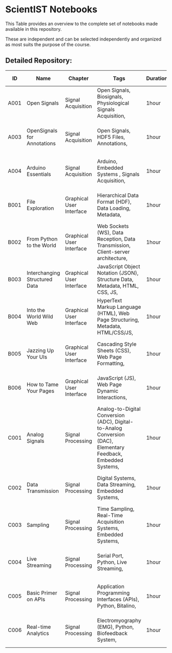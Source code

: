 # ScientIST Notebooks 
 This Table provides an overview to the complete set of notebooks made available in this repository. 
 
 These are independent and can be selected independently and organized as most suits the purpose of the course.  

 ## Detailed Repository:  
ID | Name | Chapter | Tags | Duration | Authors | Last update 
--- | --- | --- | --- | --- | --- | --- 
A001 |  Open Signals | Signal Acquisition | Open Signals, Biosignals, Physiological Signals Acquisition,|1hour|Prof. Hugo Silva, Joana Pinto|2020-09-28|
A003 |  OpenSignals for Annotations | Signal Acquisition | Open Signals, HDF5 Files, Annotations,|1hour|Prof. Hugo Silva, Joana Pinto|2020-09-28|
A004 |  Arduino Essentials | Signal Acquisition | Arduino, Embedded Systems , Signals Acquisition,|1hour|Prof. Hugo Silva, Joana Pinto|2020-09-28|
B001 |  File Exploration | Graphical User Interface | Hierarchical Data Format (HDF), Data Loading, Metadata,|1hour|Prof. Hugo Silva, Joana Pinto|2020-09-28|
B002 |  From Python to the World | Graphical User Interface | Web Sockets (WS), Data Reception, Data Transmission, Client-server architecture,|1hour|Prof. Hugo Silva, Joana Pinto|2020-09-28|
B003 |  Interchanging Structured Data | Graphical User Interface | JavaScript Object Notation (JSON), Structure Data, Metadata, HTML, CSS, JS,|1hour|Prof. Hugo Silva, Joana Pinto|2020-09-28|
B004 |  Into the World Wild Web | Graphical User Interface | HyperText Markup Language (HTML), Web Page Structuring, Metadata, HTML/CSS/JS,|1hour|Prof. Hugo Silva, Joana Pinto|2020-09-28|
B005 |  Jazzing Up Your UIs  | Graphical User Interface | Cascading Style Sheets (CSS), Web Page Formatting,|1hour|Prof. Hugo Silva, Joana Pinto|2020-09-28|
B006 |  How to Tame Your Pages | Graphical User Interface | JavaScript (JS), Web Page Dynamic Interactions,|1hour|Prof. Hugo Silva, Joana Pinto|2020-09-28|
C001 |  Analog Signals | Signal Processing | Analog-to-Digital Conversion (ADC), Digital-to-Analog Conversion (DAC), Elementary Feedback, Embedded Systems,|1hour|Prof. Hugo Silva, Joana Pinto|2020-09-28|
C002 |  Data Transmission | Signal Processing | Digital Systems, Data Streaming, Embedded Systems,|1hour|Prof. Hugo Silva, Joana Pinto|2020-09-28|
C003 |  Sampling | Signal Processing | Time Sampling, Real-Time Acquisition Systems, Embedded Systems,|1hour|Prof. Hugo Silva, Joana Pinto|2020-09-28|
C004 |  Live Streaming | Signal Processing | Serial Port, Python, Live Streaming,|1hour|Prof. Hugo Silva, Joana Pinto|2020-09-28|
C005 |  Basic Primer on APIs | Signal Processing | Application Programming Interfaces (APIs), Python, Bitalino,|1hour|Prof. Hugo Silva, Joana Pinto|2020-09-28|
C006 |   Real-time Analytics | Signal Processing | Electromyography (EMG), Python, Biofeedback System,|1hour|Prof. Hugo Silva, Joana Pinto|2020-09-28|
